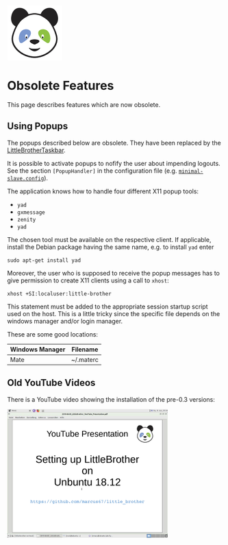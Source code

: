 ![LittleBrother-Logo](little_brother/static/icons/icon_baby-panda_128x128.png)

# Obsolete Features

This page describes features which are now obsolete.

## Using Popups

The popups described below are obsolete. They have been replaced by the 
[LittleBrotherTaskbar](https://github.com/marcus67/little_brother_taskbar). 

It is possible to activate popups to nofify the user about impending logouts. See the section `[PopupHandler]` 
in the configuration file (e.g. <A HREF="etc/minimal-slave.config">`minimal-slave.config`</A>).
 
The application knows how to handle four different X11 popup tools:

*   `yad`
*   `gxmessage`
*   `zenity`
*   `yad`

The chosen tool must be available on the respective client. If applicable, install the
Debian package having the same name, e.g. to install `yad` enter

    sudo apt-get install yad

Moreover, the user who is supposed to receive the popup messages has to give permission to create X11 clients
using a call to `xhost`:

    xhost +SI:localuser:little-brother

This statement must be added to the appropriate session startup script used on the host. This is a little tricky
since the specific file depends on the windows manager and/or login manager.

These are some good locations:

| Windows Manager | Filename  |
| --------------- | ---------
| Mate            | ~/.materc | 

## Old YouTube Videos

There is a YouTube video showing the installation of the pre-0.3 versions:

<A HREF="https://www.youtube.com/watch?v=Skb5Hz0XZuA"><IMG SRC="doc/youtube-presentations/2019-06-09_LittleBrother_YouTube_Presentation.thumb.png"></A>
